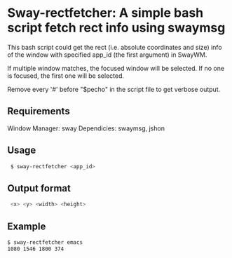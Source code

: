 # Sway-rectfetcher: A simple bash script fetch rect info using swaymsg

 This bash script could get the rect (i.e. absolute coordinates and size) info of the window with specified app_id (the first argument) in SwayWM.

 If multiple window matches, the focused window will be selected.
 If no one is focused, the first one will be selected.

 Remove every '#' before "$pecho" in the script file to get verbose output.

## Requirements
Window Manager: sway
Dependicies: swaymsg, jshon

## Usage
```bash
 $ sway-rectfetcher <app_id>
```

## Output format
```bash
 <x> <y> <width> <height>
```

## Example
```bash
$ sway-rectfetcher emacs
1080 1546 1800 374
```
